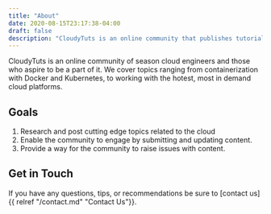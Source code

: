 ```yaml
---
title: "About"
date: 2020-08-15T23:17:38-04:00
draft: false
description: "CloudyTuts is an online community that publishes tutorials and Guides for cloud related topics"
---
```


CloudyTuts is an online community of season cloud engineers and those who aspire to be a part of it.  We cover topics ranging from containerization with Docker and Kubernetes, to working with the hotest, most in demand cloud platforms.

## Goals
1. Research and post cutting edge topics related to the cloud
2. Enable the community to engage by submitting and updating content.
3. Provide a way for the community to raise issues with content.

## Get in Touch
If you have any questions, tips, or recommendations be sure to [contact us]{{ relref "/contact.md" "Contact Us"}}.